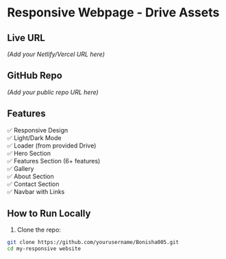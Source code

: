 # Responsive Webpage - Drive Assets

## Live URL
_(Add your Netlify/Vercel URL here)_

## GitHub Repo
_(Add your public repo URL here)_

## Features
✅ Responsive Design  
✅ Light/Dark Mode  
✅ Loader (from provided Drive)  
✅ Hero Section  
✅ Features Section (6+ features)  
✅ Gallery  
✅ About Section  
✅ Contact Section  
✅ Navbar with Links  

## How to Run Locally

1. Clone the repo:
```bash
git clone https://github.com/yourusername/Bonisha005.git
cd my-responsive website
